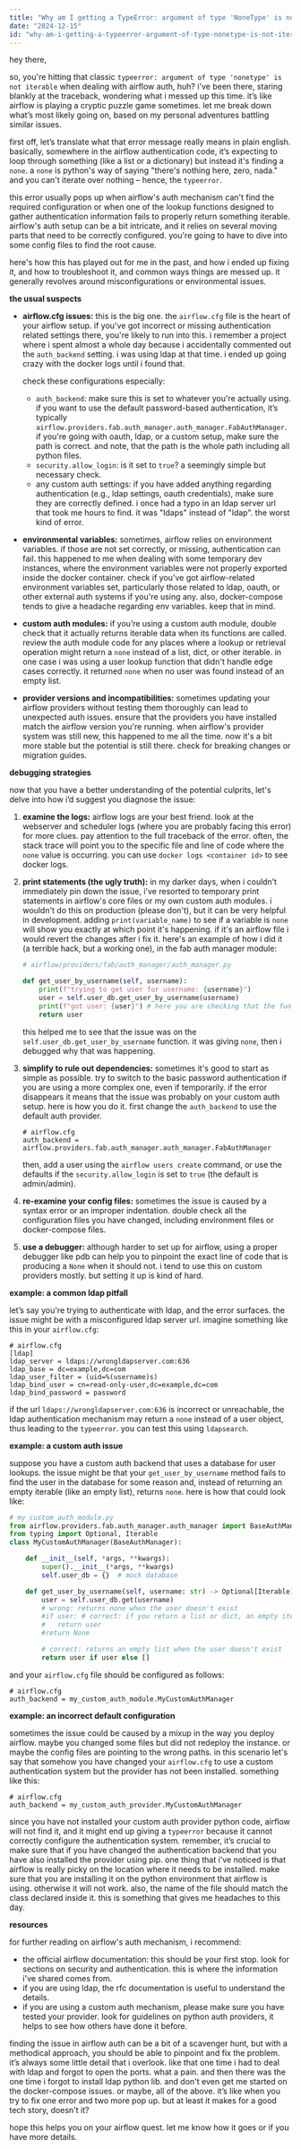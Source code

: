 ```yaml
---
title: "Why am I getting a TypeError: argument of type 'NoneType' is not iterable on airflow auth?"
date: "2024-12-15"
id: "why-am-i-getting-a-typeerror-argument-of-type-nonetype-is-not-iterable-on-airflow-auth"
---
```


hey there,

so, you're hitting that classic `typeerror: argument of type 'nonetype' is not iterable` when dealing with airflow auth, huh? i've been there, staring blankly at the traceback, wondering what i messed up this time. it’s like airflow is playing a cryptic puzzle game sometimes. let me break down what’s most likely going on, based on my personal adventures battling similar issues.

first off, let’s translate what that error message really means in plain english. basically, somewhere in the airflow authentication code, it’s expecting to loop through something (like a list or a dictionary) but instead it's finding a `none`. a `none` is python's way of saying "there's nothing here, zero, nada." and you can't iterate over nothing – hence, the `typeerror`.

this error usually pops up when airflow's auth mechanism can't find the required configuration or when one of the lookup functions designed to gather authentication information fails to properly return something iterable.  airflow's auth setup can be a bit intricate, and it relies on several moving parts that need to be correctly configured. you're going to have to dive into some config files to find the root cause.

here's how this has played out for me in the past, and how i ended up fixing it, and how to troubleshoot it, and common ways things are messed up. it generally revolves around misconfigurations or environmental issues.

**the usual suspects**

*   **airflow.cfg issues:** this is the big one. the `airflow.cfg` file is the heart of your airflow setup. if you've got incorrect or missing authentication related settings there, you're likely to run into this. i remember a project where i spent almost a whole day because i accidentally commented out the `auth_backend` setting. i was using ldap at that time. i ended up going crazy with the docker logs until i found that.

    check these configurations especially:
    *   `auth_backend`: make sure this is set to whatever you're actually using. if you want to use the default password-based authentication, it’s typically `airflow.providers.fab.auth_manager.auth_manager.FabAuthManager`. if you're going with oauth, ldap, or a custom setup, make sure the path is correct. and note, that the path is the whole path including all python files.
    *   `security.allow_login`: is it set to `true`? a seemingly simple but necessary check.
    *   any custom auth settings: if you have added anything regarding authentication (e.g., ldap settings, oauth credentials), make sure they are correctly defined. i once had a typo in an ldap server url that took me hours to find. it was "ldaps" instead of "ldap". the worst kind of error.

*   **environmental variables:** sometimes, airflow relies on environment variables. if those are not set correctly, or missing, authentication can fail. this happened to me when dealing with some temporary dev instances, where the environment variables were not properly exported inside the docker container. check if you've got airflow-related environment variables set, particularly those related to ldap, oauth, or other external auth systems if you're using any. also, docker-compose tends to give a headache regarding env variables. keep that in mind.

*   **custom auth modules:** if you’re using a custom auth module, double check that it actually returns iterable data when its functions are called. review the auth module code for any places where a lookup or retrieval operation might return a `none` instead of a list, dict, or other iterable. in one case i was using a user lookup function that didn't handle edge cases correctly. it returned `none` when no user was found instead of an empty list.

*   **provider versions and incompatibilities:** sometimes updating your airflow providers without testing them thoroughly can lead to unexpected auth issues. ensure that the providers you have installed match the airflow version you're running. when airflow's provider system was still new, this happened to me all the time. now it's a bit more stable but the potential is still there. check for breaking changes or migration guides.

**debugging strategies**

now that you have a better understanding of the potential culprits, let's delve into how i’d suggest you diagnose the issue:

1.  **examine the logs:** airflow logs are your best friend. look at the webserver and scheduler logs (where you are probably facing this error) for more clues. pay attention to the full traceback of the error. often, the stack trace will point you to the specific file and line of code where the `none` value is occurring. you can use `docker logs <container id>` to see docker logs.

2.  **print statements (the ugly truth):** in my darker days, when i couldn’t immediately pin down the issue, i've resorted to temporary print statements in airflow's core files or my own custom auth modules. i wouldn't do this on production (please don't), but it can be very helpful in development. adding `print(variable_name)` to see if a variable is `none` will show you exactly at which point it's happening.
    if it's an airflow file i would revert the changes after i fix it.
    here's an example of how i did it (a terrible hack, but a working one), in the fab auth manager module:

    ```python
    # airflow/providers/fab/auth_manager/auth_manager.py

    def get_user_by_username(self, username):
        print(f"trying to get user for username: {username}")
        user = self.user_db.get_user_by_username(username)
        print(f"got user: {user}") # here you are checking that the function did not return None
        return user
    ```

    this helped me to see that the issue was on the `self.user_db.get_user_by_username` function. it was giving `none`, then i debugged why that was happening.

3.  **simplify to rule out dependencies:** sometimes it's good to start as simple as possible. try to switch to the basic password authentication if you are using a more complex one, even if temporarily. if the error disappears it means that the issue was probably on your custom auth setup. here is how you do it.
    first change the `auth_backend` to use the default auth provider.

    ```
    # airflow.cfg
    auth_backend = airflow.providers.fab.auth_manager.auth_manager.FabAuthManager
    ```

    then, add a user using the `airflow users create` command, or use the defaults if the `security.allow_login` is set to `true` (the default is admin/admin).

4.  **re-examine your config files:** sometimes the issue is caused by a syntax error or an improper indentation. double check all the configuration files you have changed, including environment files or docker-compose files.

5. **use a debugger:** although harder to set up for airflow, using a proper debugger like pdb can help you to pinpoint the exact line of code that is producing a `None` when it should not. i tend to use this on custom providers mostly. but setting it up is kind of hard.

**example: a common ldap pitfall**

let’s say you're trying to authenticate with ldap, and the error surfaces. the issue might be with a misconfigured ldap server url. imagine something like this in your `airflow.cfg`:

```
# airflow.cfg
[ldap]
ldap_server = ldaps://wrongldapserver.com:636
ldap_base = dc=example,dc=com
ldap_user_filter = (uid=%(username)s)
ldap_bind_user = cn=read-only-user,dc=example,dc=com
ldap_bind_password = password
```

if the url `ldaps://wrongldapserver.com:636` is incorrect or unreachable, the ldap authentication mechanism may return a `none` instead of a user object, thus leading to the `typeerror`. you can test this using `ldapsearch`.

**example: a custom auth issue**

suppose you have a custom auth backend that uses a database for user lookups. the issue might be that your `get_user_by_username` method fails to find the user in the database for some reason and, instead of returning an empty iterable (like an empty list), returns `none`. here is how that could look like:

```python
# my_custom_auth_module.py
from airflow.providers.fab.auth_manager.auth_manager import BaseAuthManager
from typing import Optional, Iterable
class MyCustomAuthManager(BaseAuthManager):

    def __init__(self, *args, **kwargs):
        super().__init__(*args, **kwargs)
        self.user_db = {}  # mock database

    def get_user_by_username(self, username: str) -> Optional[Iterable]:
        user = self.user_db.get(username)
        # wrong: returns none when the user doesn't exist
        #if user: # correct: if you return a list or dict, an empty iterable will also work
        #   return user
        #return None

        # correct: returns an empty list when the user doesn't exist
        return user if user else []
```
and your `airflow.cfg` file should be configured as follows:

```
# airflow.cfg
auth_backend = my_custom_auth_module.MyCustomAuthManager
```

**example: an incorrect default configuration**

sometimes the issue could be caused by a mixup in the way you deploy airflow. maybe you changed some files but did not redeploy the instance. or maybe the config files are pointing to the wrong paths.
in this scenario let's say that somehow you have changed your `airflow.cfg` to use a custom authentication system but the provider has not been installed. something like this:

```
# airflow.cfg
auth_backend = my_custom_auth_provider.MyCustomAuthManager
```

since you have not installed your custom auth provider python code, airflow will not find it, and it might end up giving a `typeerror` because it cannot correctly configure the authentication system.
remember, it’s crucial to make sure that if you have changed the authentication backend that you have also installed the provider using pip.
one thing that i've noticed is that airflow is really picky on the location where it needs to be installed. make sure that you are installing it on the python environment that airflow is using. otherwise it will not work.
also, the name of the file should match the class declared inside it. this is something that gives me headaches to this day.

**resources**

for further reading on airflow's auth mechanism, i recommend:

*   the official airflow documentation: this should be your first stop. look for sections on security and authentication. this is where the information i've shared comes from.
*   if you are using ldap, the rfc documentation is useful to understand the details.
*   if you are using a custom auth mechanism, please make sure you have tested your provider. look for guidelines on python auth providers, it helps to see how others have done it before.

finding the issue in airflow auth can be a bit of a scavenger hunt, but with a methodical approach, you should be able to pinpoint and fix the problem. it’s always some little detail that i overlook. like that one time i had to deal with ldap and forgot to open the ports. what a pain. and then there was the one time i forgot to install ldap python lib. and don't even get me started on the docker-compose issues. or maybe, all of the above. it’s like when you try to fix one error and two more pop up.
but at least it makes for a good tech story, doesn't it?

hope this helps you on your airflow quest. let me know how it goes or if you have more details.
